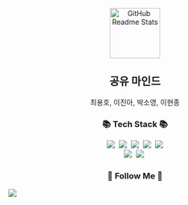 <!-- header 영역 -->
<p align="center">
 <img width="100px" src="https://res.cloudinary.com/anuraghazra/image/upload/v1594908242/logo_ccswme.svg" align="center" alt="GitHub Readme Stats" />
 <h2 align="center">공유 마인드</h2>
 <p align="center">최용호, 이진아, 박소영, 이현종</p>
</p>

<h3 align="center">📚 Tech Stack 📚</h3>
<p align="center">
  <img src="https://img.shields.io/badge/HTML5-E34F26?style=flat-square&logo=HTML5&logoColor=white"/></a>&nbsp 
  <img src="https://img.shields.io/badge/CSS3-1572B6?style=flat-square&logo=CSS3&logoColor=white"/></a>&nbsp
  <img src="https://img.shields.io/badge/JavaScript-F7DF1E?style=flat-square&logo=JavaScript&logoColor=white"/></a>&nbsp
  <img src="https://img.shields.io/badge/React-61DAFB?style=flat-square&logo=React&logoColor=white"/></a>&nbsp
  <img src="https://img.shields.io/badge/Windows-0078D6?style=flat-square&logo=Windows&logoColor=white"/></a></br>
  <img src="https://img.shields.io/badge/node.js-339933?style=for-the-badge&logo=Node.js&logoColor=white"></a>&nbsp
  <img src="https://img.shields.io/badge/bootstrap-7952B3?style=for-the-badge&logo=bootstrap&logoColor=white"></a>&nbsp
</p>

<h3 align="center">🌈 Follow Me 🌈</h3>
<a align="center" href="https://www.notion.so/forestofdevelop/f4e0f2cc58584c84b84c8223fcd44bf4">
<img src="https://img.shields.io/badge/notion-000000?style=for-the-badge&logo=Notion&logoColor=white">
</a>

<!-- main 영역 -->
